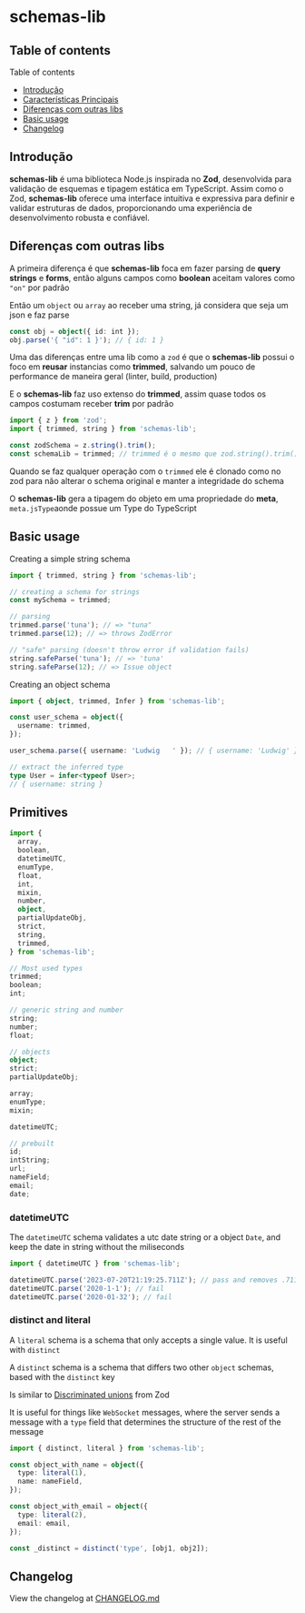 # schemas-lib

## Table of contents

Table of contents

- [Introdução](#introdução)
- [Características Principais](#características-principais)
- [Diferenças com outras libs](#diferenças-com-outras-libs)
- [Basic usage](#basic-usage)
- [Changelog](#changelog)

## Introdução

**schemas-lib** é uma biblioteca Node.js inspirada no **Zod**, desenvolvida para validação de esquemas e tipagem estática em TypeScript. Assim como o Zod, **schemas-lib** oferece uma interface intuitiva e expressiva para definir e validar estruturas de dados, proporcionando uma experiência de desenvolvimento robusta e confiável.

## Diferenças com outras libs

A primeira diferença é que **schemas-lib** foca em fazer parsing de **query strings** e **forms**, então alguns campos como **boolean** aceitam valores como `"on"` por padrão

Então um `object` ou `array` ao receber uma string, já considera que seja um json e faz parse

```ts
const obj = object({ id: int });
obj.parse('{ "id": 1 }'); // { id: 1 }
```

Uma das diferenças entre uma lib como a `zod` é que o **schemas-lib** possui o foco em **reusar** instancias como **trimmed**, salvando um pouco de performance de maneira geral (linter, build, production)

E o **schemas-lib** faz uso extenso do **trimmed**, assim quase todos os campos costumam receber **trim** por padrão

```ts
import { z } from 'zod';
import { trimmed, string } from 'schemas-lib';

const zodSchema = z.string().trim();
const schemaLib = trimmed; // trimmed é o mesmo que zod.string().trim()
```

Quando se faz qualquer operação com o `trimmed` ele é clonado como no zod para não alterar o schema original e manter a integridade do schema

O **schemas-lib** gera a tipagem do objeto em uma propriedade do **meta**, `meta.jsType`aonde possue um Type do TypeScript

## Basic usage

Creating a simple string schema

```ts
import { trimmed, string } from 'schemas-lib';

// creating a schema for strings
const mySchema = trimmed;

// parsing
trimmed.parse('tuna'); // => "tuna"
trimmed.parse(12); // => throws ZodError

// "safe" parsing (doesn't throw error if validation fails)
string.safeParse('tuna'); // => 'tuna'
string.safeParse(12); // => Issue object
```

Creating an object schema

```ts
import { object, trimmed, Infer } from 'schemas-lib';

const user_schema = object({
  username: trimmed,
});

user_schema.parse({ username: 'Ludwig   ' }); // { username: 'Ludwig' }

// extract the inferred type
type User = infer<typeof User>;
// { username: string }
```

## Primitives

```ts
import {
  array,
  boolean,
  datetimeUTC,
  enumType,
  float,
  int,
  mixin,
  number,
  object,
  partialUpdateObj,
  strict,
  string,
  trimmed,
} from 'schemas-lib';

// Most used types
trimmed;
boolean;
int;

// generic string and number
string;
number;
float;

// objects
object;
strict;
partialUpdateObj;

array;
enumType;
mixin;

datetimeUTC;

// prebuilt
id;
intString;
url;
nameField;
email;
date;
```

### datetimeUTC

The `datetimeUTC` schema validates a utc date string or a object `Date`, and keep the date in string without the miliseconds

```ts
import { datetimeUTC } from 'schemas-lib';

datetimeUTC.parse('2023-07-20T21:19:25.711Z'); // pass and removes .711
datetimeUTC.parse('2020-1-1'); // fail
datetimeUTC.parse('2020-01-32'); // fail
```

### distinct and literal

A `literal` schema is a schema that only accepts a single value. It is useful with `distinct`

A `distinct` schema is a schema that differs two other `object` schemas, based with the `distinct` key

Is similar to [Discriminated unions](https://zod.dev/?id=discriminated-unions) from Zod

It is useful for things like `WebSocket` messages, where the server sends a message with a `type` field that determines the structure of the rest of the message

```ts
import { distinct, literal } from 'schemas-lib';

const object_with_name = object({
  type: literal(1),
  name: nameField,
});

const object_with_email = object({
  type: literal(2),
  email: email,
});

const _distinct = distinct('type', [obj1, obj2]);
```

## Changelog

View the changelog at [CHANGELOG.md](CHANGELOG.md)
